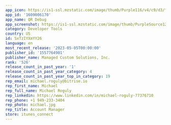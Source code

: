 ```yaml
---
app_icon: https://is1-ssl.mzstatic.com/image/thumb/Purple116/v4/c9/d3/fc/c9d3fc51-413e-247e-7870-7ed02a05bcfc/AppIcon-1x_U007emarketing-0-10-0-85-220.png/1024x1024bb.png
app_id: '1609006170'
app_name: QR Debug
app_screenshot: https://is1-ssl.mzstatic.com/image/thumb/PurpleSource126/v4/45/bb/24/45bb2404-f113-d85f-0f00-5b20a6c9c0f2/67dd1a88-3a7b-46c4-a8dd-69d0a079d6d7_RocketSim_Screenshot_iPhone_13_Pro_Max__U0028iOS_16_U0029_2023-05-04_16.14.04.jpeg/1284x2778bb.png
category: Developer Tools
country: US
id: SxTzIYXmYY26
language: en
most_recent_release: '2023-05-05T00:00:00'
publisher_id: '1557764901'
publisher_name: Managed Custom Solutions, Inc.
rank: '526'
release_count_in_past_year: '1'
release_count_in_past_year_category: 4
release_count_in_past_year_top_in_category: 19
rep_email: michael.roguly@bitrise.io
rep_first_name: Michael
rep_full_name: Michael Roguly
rep_linkedin: https://www.linkedin.com/in/michael-roguly-77376710
rep_phone: +1 949-233-3404
rep_photo: michael.jpg
rep_title: Account Manager
store: itunes_connect
---
```

